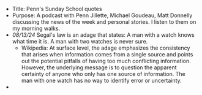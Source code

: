 - Title: Penn's Sunday School quotes
- Purpose: A podcast with Penn Jillette, Michael Goudeau, Matt Donnelly discussing the news of the week and personal stories. I listen to them on my morning walks.
-  _08/13/24_  Segal's law is an adage that states: A man with a watch knows what time it is. A man with two watches is never sure.
    - Wikipedia: At surface level, the adage emphasizes the consistency that arises when information comes from a single source and points out the potential pitfalls of having too much conflicting information. However, the underlying message is to question the apparent certainty of anyone who only has one source of information. The man with one watch has no way to identify error or uncertainty.
- 
